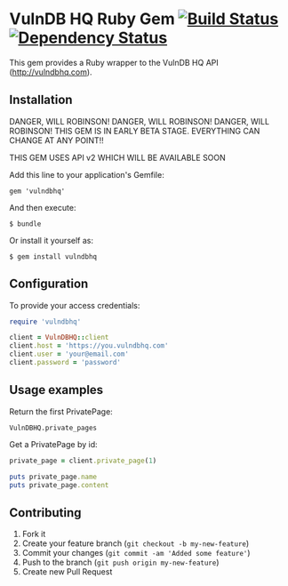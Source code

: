 # VulnDB HQ Ruby Gem [![Build Status](https://secure.travis-ci.org/securityroots/vulndbhq.png?branch=master)][travis] [![Dependency Status](https://gemnasium.com/securityroots/vulndbhq.png?travis)][gemnasium]

This gem provides a Ruby wrapper to the VulnDB HQ API (http://vulndbhq.com).

[travis]: http://travis-ci.org/securityroots/vulndbhq
[gemnasium]: https://gemnasium.com/securityroots/vulndbhq

## Installation

DANGER, WILL ROBINSON!
DANGER, WILL ROBINSON!
DANGER, WILL ROBINSON!
THIS GEM IS IN EARLY BETA STAGE. EVERYTHING CAN CHANGE AT ANY POINT!!

THIS GEM USES API v2 WHICH WILL BE AVAILABLE SOON

Add this line to your application's Gemfile:

    gem 'vulndbhq'

And then execute:

    $ bundle

Or install it yourself as:

    $ gem install vulndbhq


## Configuration

To provide your access credentials:

```ruby
require 'vulndbhq'

client = VulnDBHQ::client
client.host = 'https://you.vulndbhq.com'
client.user = 'your@email.com'
client.password = 'password'
```

## Usage examples

Return the first PrivatePage:

    VulnDBHQ.private_pages

Get a PrivatePage by id:

```ruby
private_page = client.private_page(1)

puts private_page.name
puts private_page.content
```

## Contributing

1. Fork it
2. Create your feature branch (`git checkout -b my-new-feature`)
3. Commit your changes (`git commit -am 'Added some feature'`)
4. Push to the branch (`git push origin my-new-feature`)
5. Create new Pull Request
